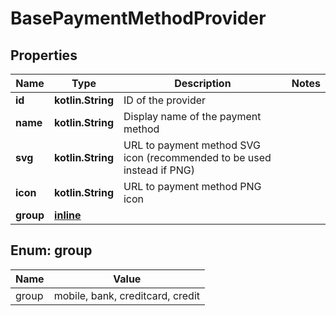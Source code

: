 
# BasePaymentMethodProvider

## Properties
Name | Type | Description | Notes
------------ | ------------- | ------------- | -------------
**id** | **kotlin.String** | ID of the provider | 
**name** | **kotlin.String** | Display name of the payment method | 
**svg** | **kotlin.String** | URL to payment method SVG icon (recommended to be used instead if PNG) | 
**icon** | **kotlin.String** | URL to payment method PNG icon | 
**group** | [**inline**](#Group) |  | 


<a id="Group"></a>
## Enum: group
Name | Value
---- | -----
group | mobile, bank, creditcard, credit



